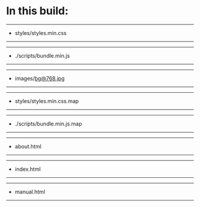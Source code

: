 # In this build:

-----------------------------------------

- styles/styles.min.css

-----------------------------------------
-----------------------------------------

- ./scripts/bundle.min.js

-----------------------------------------
-----------------------------------------

- images/bg@768.jpg

-----------------------------------------
-----------------------------------------

- styles/styles.min.css.map

-----------------------------------------
-----------------------------------------

- ./scripts/bundle.min.js.map

-----------------------------------------
-----------------------------------------

- about.html

-----------------------------------------
-----------------------------------------

- index.html

-----------------------------------------
-----------------------------------------

- manual.html

-----------------------------------------